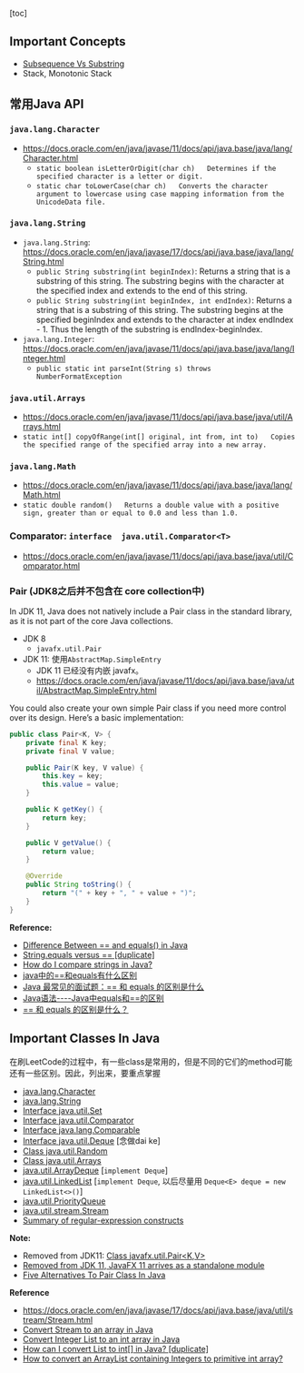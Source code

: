 [toc]

## Important Concepts
* [Subsequence Vs Substring](https://www.naukri.com/code360/library/subsequence-vs-substring)
* Stack, Monotonic Stack


## 常用Java API
### `java.lang.Character`
* https://docs.oracle.com/en/java/javase/11/docs/api/java.base/java/lang/Character.html
  * `static boolean isLetterOrDigit(char ch)   Determines if the specified character is a letter or digit.`
  * `static char toLowerCase(char ch)   Converts the character argument to lowercase using case mapping information from the UnicodeData file.`

### `java.lang.String`
* `java.lang.String`: https://docs.oracle.com/en/java/javase/17/docs/api/java.base/java/lang/String.html
  * `public String substring(int beginIndex)`:  Returns a string that is a substring of this string. The substring begins with the character at the specified index and extends to the end of this string.
  * `public String substring(int beginIndex, int endIndex)`: Returns a string that is a substring of this string. The substring begins at the specified beginIndex and extends to the character at index endIndex - 1. Thus the length of the substring is endIndex-beginIndex.
* `java.lang.Integer`: https://docs.oracle.com/en/java/javase/11/docs/api/java.base/java/lang/Integer.html
  * `public static int parseInt(String s) throws NumberFormatException`

### `java.util.Arrays`
* https://docs.oracle.com/en/java/javase/11/docs/api/java.base/java/util/Arrays.html
* `static int[] copyOfRange(int[] original, int from, int to) 	Copies the specified range of the specified array into a new array.`

### `java.lang.Math`
* https://docs.oracle.com/en/java/javase/11/docs/api/java.base/java/lang/Math.html
* `static double random() 	Returns a double value with a positive sign, greater than or equal to 0.0 and less than 1.0.`

### Comparator: `interface  java.util.Comparator<T>`
* https://docs.oracle.com/en/java/javase/11/docs/api/java.base/java/util/Comparator.html

### Pair (JDK8之后并不包含在 core collection中)
In JDK 11, Java does not natively include a Pair class in the standard library, as it is not part of the core Java collections.
* JDK 8
  * `javafx.util.Pair`
* JDK 11: 使用`AbstractMap.SimpleEntry`
  * JDK 11 已经没有内嵌 javafx。
  * https://docs.oracle.com/en/java/javase/11/docs/api/java.base/java/util/AbstractMap.SimpleEntry.html

You could also create your own simple Pair class if you need more control over its design. Here’s a basic implementation:
```java
public class Pair<K, V> {
    private final K key;
    private final V value;

    public Pair(K key, V value) {
        this.key = key;
        this.value = value;
    }

    public K getKey() {
        return key;
    }

    public V getValue() {
        return value;
    }

    @Override
    public String toString() {
        return "(" + key + ", " + value + ")";
    }
}
```

**Reference:**
* [Difference Between == and equals() in Java](https://www.linkedin.com/pulse/difference-between-equals-java-babar-shahzad/)
* [String.equals versus == [duplicate]](https://stackoverflow.com/questions/767372/string-equals-versus)
* [How do I compare strings in Java?](https://stackoverflow.com/questions/513832/how-do-i-compare-strings-in-java)
* [java中的==和equals有什么区别](https://worktile.com/kb/p/37775#:~:text=java%E4%B8%AD%E7%9A%84%3D%3D%E5%92%8Cequals()%E6%9C%80%E5%A4%A7%E7%9A%84%E5%8C%BA%E5%88%AB,%E5%AD%98%E5%9C%A8%E4%BA%8EObject%E7%B1%BB%E4%B8%AD%E3%80%82)
* [Java 最常见的面试题：== 和 equals 的区别是什么](https://developer.aliyun.com/article/1169773)
* [Java语法----Java中equals和==的区别](https://www.cnblogs.com/qianguyihao/p/3929585.html)
* [== 和 equals 的区别是什么？](https://zhuanlan.zhihu.com/p/338350987)


## Important Classes In Java
在刷LeetCode的过程中，有一些class是常用的，但是不同的它们的method可能还有一些区别。因此，列出来，要重点掌握
* [java.lang.Character](https://docs.oracle.com/en/java/javase/17/docs/api/java.base/java/lang/Character.html)
* [java.lang.String](https://docs.oracle.com/en/java/javase/17/docs/api/java.base/java/lang/String.html)
* [Interface java.util.Set](https://docs.oracle.com/en/java/javase/17/docs/api/java.base/java/util/Set.html)
* [Interface java.util.Comparator<T>](https://docs.oracle.com/en/java/javase/17/docs/api/java.base/java/util/Comparator.html)
* [Interface java.lang.Comparable<T>](https://docs.oracle.com/en/java/javase/17/docs/api/java.base/java/lang/Comparable.html)
* [Interface java.util.Deque<E>](https://docs.oracle.com/en/java/javase/17/docs/api/java.base/java/util/Deque.html) [念做dai ke]
* [Class java.util.Random](https://docs.oracle.com/en/java/javase/17/docs/api/java.base/java/util/Random.html)
* [Class java.util.Arrays](https://docs.oracle.com/en/java/javase/17/docs/api/java.base/java/util/Arrays.html)
* [java.util.ArrayDeque<E>](https://docs.oracle.com/en/java/javase/17/docs/api/java.base/java/util/ArrayDeque.html) [`implement Deque`]
* [java.util.LinkedList<E>](https://docs.oracle.com/en/java/javase/17/docs/api/java.base/java/util/LinkedList.html)  [`implement Deque`, 以后尽量用 `Deque<E> deque = new LinkedList<>()`]
* [java.util.PriorityQueue](https://docs.oracle.com/en/java/javase/17/docs/api/java.base/java/util/PriorityQueue.html)
* [java.util.stream.Stream](https://docs.oracle.com/en/java/javase/17/docs/api/java.base/java/util/stream/Stream.html)
* [Summary of regular-expression constructs](https://docs.oracle.com/en/java/javase/17/docs/api/java.base/java/util/regex/Pattern.html#sum)

**Note:**
* Removed from JDK11: [Class javafx.util.Pair<K,V>](https://docs.oracle.com/javase%2F9%2Fdocs%2Fapi%2F%2F/javafx/util/Pair.html)
* [Removed from JDK 11, JavaFX 11 arrives as a standalone module](https://www.infoworld.com/article/3308400/removed-from-jdk-11-javafx-11-arrives-as-a-standalone-module.html)
* [Five Alternatives To Pair Class In Java](https://xperti.io/blogs/java-pair-class-alternatives/)


**Reference**
* https://docs.oracle.com/en/java/javase/17/docs/api/java.base/java/util/stream/Stream.html
* [Convert Stream to an array in Java](https://www.techiedelight.com/convert-stream-array-java/#2)
* [Convert Integer List to an int array in Java](https://www.techiedelight.com/convert-list-integer-array-int/)
* [How can I convert List<Integer> to int[] in Java? [duplicate]](https://stackoverflow.com/questions/960431/how-can-i-convert-listinteger-to-int-in-java)
* [How to convert an ArrayList containing Integers to primitive int array?](https://stackoverflow.com/questions/718554/how-to-convert-an-arraylist-containing-integers-to-primitive-int-array?noredirect=1&lq=1)

